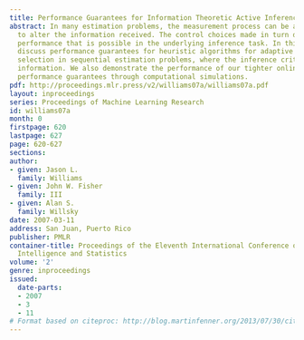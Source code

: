```yaml
---
title: Performance Guarantees for Information Theoretic Active Inference
abstract: In many estimation problems, the measurement process can be actively controlled
  to alter the information received. The control choices made in turn determine the
  performance that is possible in the underlying inference task. In this paper, we
  discuss performance guarantees for heuristic algorithms for adaptive measurement
  selection in sequential estimation problems, where the inference criterion is mutual
  information. We also demonstrate the performance of our tighter online computable
  performance guarantees through computational simulations.
pdf: http://proceedings.mlr.press/v2/williams07a/williams07a.pdf
layout: inproceedings
series: Proceedings of Machine Learning Research
id: williams07a
month: 0
firstpage: 620
lastpage: 627
page: 620-627
sections: 
author:
- given: Jason L.
  family: Williams
- given: John W. Fisher
  family: III
- given: Alan S.
  family: Willsky
date: 2007-03-11
address: San Juan, Puerto Rico
publisher: PMLR
container-title: Proceedings of the Eleventh International Conference on Artificial
  Intelligence and Statistics
volume: '2'
genre: inproceedings
issued:
  date-parts:
  - 2007
  - 3
  - 11
# Format based on citeproc: http://blog.martinfenner.org/2013/07/30/citeproc-yaml-for-bibliographies/
---
```

